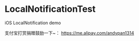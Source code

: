 LocalNotificationTest
=====================

iOS LocalNotification demo

支付宝打赏捐赠鼓励一下~：
https://me.alipay.com/andypan1314
